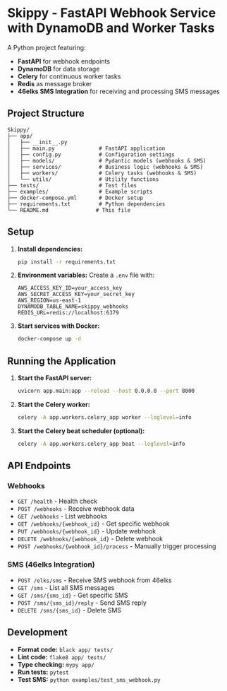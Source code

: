 # Skippy - FastAPI Webhook Service with DynamoDB and Worker Tasks

A Python project featuring:
- **FastAPI** for webhook endpoints
- **DynamoDB** for data storage
- **Celery** for continuous worker tasks
- **Redis** as message broker
- **46elks SMS Integration** for receiving and processing SMS messages

## Project Structure

```
Skippy/
├── app/
│   ├── __init__.py
│   ├── main.py              # FastAPI application
│   ├── config.py            # Configuration settings
│   ├── models/              # Pydantic models (webhooks & SMS)
│   ├── services/            # Business logic (webhooks & SMS)
│   ├── workers/             # Celery tasks (webhooks & SMS)
│   └── utils/               # Utility functions
├── tests/                   # Test files
├── examples/                # Example scripts
├── docker-compose.yml       # Docker setup
├── requirements.txt         # Python dependencies
└── README.md               # This file
```

## Setup

1. **Install dependencies:**
   ```bash
   pip install -r requirements.txt
   ```

2. **Environment variables:**
   Create a `.env` file with:
   ```env
   AWS_ACCESS_KEY_ID=your_access_key
   AWS_SECRET_ACCESS_KEY=your_secret_key
   AWS_REGION=us-east-1
   DYNAMODB_TABLE_NAME=skippy_webhooks
   REDIS_URL=redis://localhost:6379
   ```

3. **Start services with Docker:**
   ```bash
   docker-compose up -d
   ```

## Running the Application

1. **Start the FastAPI server:**
   ```bash
   uvicorn app.main:app --reload --host 0.0.0.0 --port 8000
   ```

2. **Start the Celery worker:**
   ```bash
   celery -A app.workers.celery_app worker --loglevel=info
   ```

3. **Start the Celery beat scheduler (optional):**
   ```bash
   celery -A app.workers.celery_app beat --loglevel=info
   ```

## API Endpoints

### Webhooks
- `GET /health` - Health check
- `POST /webhooks` - Receive webhook data
- `GET /webhooks` - List webhooks
- `GET /webhooks/{webhook_id}` - Get specific webhook
- `PUT /webhooks/{webhook_id}` - Update webhook
- `DELETE /webhooks/{webhook_id}` - Delete webhook
- `POST /webhooks/{webhook_id}/process` - Manually trigger processing

### SMS (46elks Integration)
- `POST /elks/sms` - Receive SMS webhook from 46elks
- `GET /sms` - List all SMS messages
- `GET /sms/{sms_id}` - Get specific SMS
- `POST /sms/{sms_id}/reply` - Send SMS reply
- `DELETE /sms/{sms_id}` - Delete SMS

## Development

- **Format code:** `black app/ tests/`
- **Lint code:** `flake8 app/ tests/`
- **Type checking:** `mypy app/`
- **Run tests:** `pytest`
- **Test SMS:** `python examples/test_sms_webhook.py`
